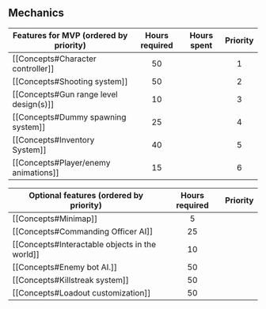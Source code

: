 ## Mechanics
| **Features for MVP (ordered by priority)**                    | **Hours required** | **Hours spent** | **Priority** |
| ------------------------------------------------------------- |:------------------:|:---------------:|:------------:|
| [[Concepts#Character controller]]               |         50         |                 |      1       |
| [[Concepts#Shooting system]]                    |         50         |                 |      2       |
| [[Concepts#Gun range level design(s)]] |         10         |                 |      3       |
| [[Concepts#Dummy spawning system]]              |         25         |             |       4   |
| [[Concepts#Inventory System]]                   |         40         |                 |    5          |
| [[Concepts#Player/enemy animations]]            |         15         |                 |       6       |

| **Optional features (ordered by priority)**                  | **Hours required** | Priority |
| ------------------------------------------------------------ |:------------------:|:--------:|
| [[Concepts#Minimap]]                           |         5          |          |
| [[Concepts#Commanding Officer AI]]             |         25          |          |
| [[Concepts#Interactable objects in the world]] |         10          |          |
| [[Concepts#Enemy bot AI.]]                     |         50          |          |
| [[Concepts#Killstreak system]]                     |         50          |          |
| [[Concepts#Loadout customization]]                     |         50          |          |
